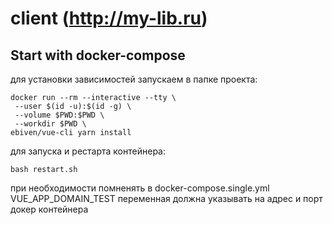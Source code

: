 # client (http://my-lib.ru)

## Start with docker-compose
для установки зависимостей запускаем в папке проекта:
```
docker run --rm --interactive --tty \
 --user $(id -u):$(id -g) \
 --volume $PWD:$PWD \
 --workdir $PWD \
ebiven/vue-cli yarn install
```
для запуска и рестарта контейнера:
```
bash restart.sh
```
при необходимости помненять в docker-compose.single.yml VUE_APP_DOMAIN_TEST
переменная должна указывать на адрес и порт докер контейнера
